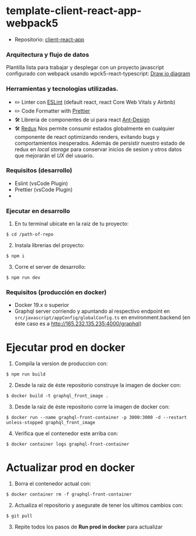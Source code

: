 # template-client-react-app-webpack5

- Repositorio: [client-react-app](https://bitbucket.org/steve-barquet/client-react-app/src/master/)

### Arquitectura y flujo de datos
Plantilla lista para trabajar y desplegar con un proyecto javascript configurado con webpack usando wpck5-react-typescript: [Draw io diagram](https://drive.google.com/file/d/14trVpSB3yZO4V3kqLJbfCBnJdNxSbKiV/view?usp=sharing)

### Herramientas y tecnologías utilizadas.

- ✏️ Linter con [ESLint](https://eslint.org) (default react, react Core Web Vitals y Airbnb)
- ✏️ Code Formatter with [Prettier](https://prettier.io)
- 🛠 Libreria de componentes de ui para react [Ant-Design](https://ant.design)
- 🛠 [Redux](https://redux.js.org/) Nos permite consumir estados globalmente en cualquier componente de react optimizando renders, evitando bugs y comportamientos inesperados. Además de persistir nuestro estado de redux en _local storage_ para conservar inicios de sesion y otros datos que mejorarán el _UX_ del usuario.

### Requisitos (desarrollo)
- Eslint (vsCode Plugin)
- Prettier (vsCode Plugin)
-
### Ejecutar en desarrollo

1. En tu terminal ubicate en la raiz de tu proyecto:

```
$ cd /path-of-repo
```

2. Instala librerias del proyecto:

```
$ npm i
```

3. Corre el server de desarrollo:

```
$ npm run dev
```

### Requisitos (producción en docker)

- Docker 19.x o superior
- Graphql server corriendo y apuntando al respectivo endpoint en `src/javascript/appConfig/globalConfig.ts` en environment.backend (en éste caso es a http://165.232.135.235:4000/graphql)

# Ejecutar prod en docker

1. Compila la version de produccion con:

```
$ npm run build
```

2. Desde la raiz de éste repositorio construye la imagen de docker con:

```
$ docker build -t graphql_front_image .
```

3. Desde la raiz de éste repositorio corre la imagen de docker con:

```
$ docker run --name graphql-front-container -p 3000:3000 -d --restart unless-stopped graphql_front_image
```

4. Verifica que el contenedor este arriba con:

```
$ docker container logs graphql-front-container
```

# Actualizar prod en docker

1. Borra el contenedor actual con:

```
$ docker container rm -f graphql-front-container
```

2. Actualiza el repositorio y asegurate de tener los ultimos cambios con:

```
$ git pull
```

3. Repite todos los pasos de **Run prod in docker** para actualizar